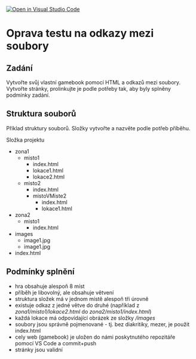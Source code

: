 [![Open in Visual Studio Code](https://classroom.github.com/assets/open-in-vscode-c66648af7eb3fe8bc4f294546bfd86ef473780cde1dea487d3c4ff354943c9ae.svg)](https://classroom.github.com/online_ide?assignment_repo_id=9286834&assignment_repo_type=AssignmentRepo)
# Oprava testu na odkazy mezi soubory

## Zadání

Vytvořte svůj vlastní gamebook pomocí HTML a odkazů mezi soubory. Vytvořte stránky, prolinkujte je podle potřeby tak, aby byly splněny podmínky zadání.

## Struktura souborů

Příklad struktury souborů. Složky vytvořte a nazvěte podle potřeb příběhu.

Složka projektu

* zona1
    * misto1
        * index.html
        * lokace1.html
        * lokace2.html
    * misto2
        * index.html
        * mistoVMiste2
            * index.html
            * lokace1.html
* zona2
    * misto1
        * index.html
* images
    * image1.jpg
    * image1.jpg
* index.html

## Podmínky splnění

* hra obsahuje alespoň 8 míst
* příběh je libovolný, ale obsahuje větvení
* struktura složek má v jednom místě alespoň tři úrovně
* existuje odkaz z jedné větve do druhé (například z *zona1/misto1/lokace2.html* do *zona2/misto1/index.html*)
* každá lokace má odpovídající obrázek ze složky */images*
* soubory jsou správně pojmenované - tj. bez diakritiky, mezer, je použit index.html
* cely web (gamebook) je uložen do námi poskytnutého repozitáře pomocí VS Code a commit+push
* stránky jsou validní
